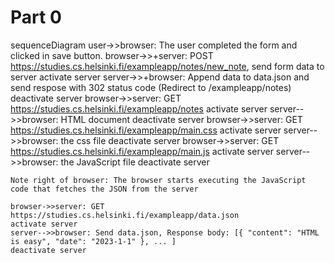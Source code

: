 # Part 0 

sequenceDiagram
    user->>browser: The user completed the form and clicked in save button. 
    browser->>+server: POST https://studies.cs.helsinki.fi/exampleapp/notes/new_note, send form data to server
    activate server
    server->>+browser: Append data to data.json and send respose with 302 status code (Redirect to  /exampleapp/notes)
    deactivate server
    browser->>server: GET https://studies.cs.helsinki.fi/exampleapp/notes
    activate server
    server-->>browser: HTML document
    deactivate server
    browser->>server: GET https://studies.cs.helsinki.fi/exampleapp/main.css
    activate server
    server-->>browser: the css file
    deactivate server
    browser->>server: GET https://studies.cs.helsinki.fi/exampleapp/main.js
    activate server
    server-->>browser: the JavaScript file
    deactivate server

    Note right of browser: The browser starts executing the JavaScript code that fetches the JSON from the server

    browser->>server: GET https://studies.cs.helsinki.fi/exampleapp/data.json
    activate server
    server-->>browser: Send data.json, Response body: [{ "content": "HTML is easy", "date": "2023-1-1" }, ... ]
    deactivate server